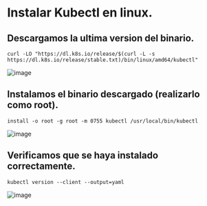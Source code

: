 # Instalar Kubectl en linux.
## Descargamos la ultima version del binario.
```
curl -LO "https://dl.k8s.io/release/$(curl -L -s https://dl.k8s.io/release/stable.txt)/bin/linux/amd64/kubectl"
```
![image](https://github.com/user-attachments/assets/483883fa-b84a-4fa6-8ed6-1fcf178407d7)

## Instalamos el binario descargado (realizarlo como root).
```
install -o root -g root -m 0755 kubectl /usr/local/bin/kubectl
```
![image](https://github.com/user-attachments/assets/89a5c9fd-0956-4ad8-9f17-095595ec3da2)

## Verificamos que se haya instalado correctamente.
```
kubectl version --client --output=yaml
```
![image](https://github.com/user-attachments/assets/b20d2415-7c66-420f-a847-34aad147540e)

